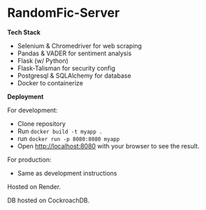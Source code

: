# RandomFic-Server

__Tech Stack__

+ Selenium & Chromedriver for web scraping
+ Pandas & VADER for sentiment analysis
+ Flask (w/ Python)
+ Flask-Talisman for security config
+ Postgresql & SQLAlchemy for database
+ Docker to containerize

__Deployment__

For development:

+ Clone repository
+ Run `docker build -t myapp .`
+ run `docker run -p 8080:8080 myapp`
+ Open [http://localhost:8080](http://localhost:3000) with your browser to see the result.

For production:

+ Same as development instructions

Hosted on Render.

DB hosted on CockroachDB.
